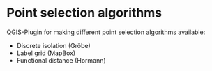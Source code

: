 # Point selection algorithms

QGIS-Plugin for making different point selection algorithms available:

 - Discrete isolation (Gröbe)
 - Label grid (MapBox)
 - Functional distance (Hormann)

